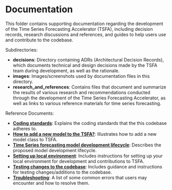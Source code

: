 # Documentation

This folder contains supporting documentation regarding the development of the Time Series Forecasting Accelerator (TSFA), including decision records, research discussions and references, and guides to help users use and contribute to the codebase.

Subdirectories:

- **decisions**: Directory containing ADRs (Architectural Decision Records), which documents technical and design decisions made by the TSFA team during development, as well as the rationale.
- **images**: Images/screenshots used by documentation files in this directory.
- **research_and_references**: Contains files that document and summarize the results of various research and recommendations conducted through the development of the Time Series Forecasting Accelerator, as well as links to various reference materials for time series forecasting.

Reference Documents:

- **[Coding standards](coding_standards.md)**: Explains the coding standards that the this codebase adheres to.
- **[How to add a new model to the TSFA?](how_to_add_models_to_the_tsfa.md)**: Illustrates how to add a new model class to TSFA.
- **[Time Series forecasting model development lifecycle](ml_lifecycle.md)**: Describes the proposed model development lifecycle.
- **[Setting up local environment](setup_local_environment.md)**: Includes instructions for setting up your local environment for development and contributions to TSFA.
- **[Testing changes to the codebase](testing_changes_to_TSFA.md)**: Includes guidance and instructions for testing changes/additions to the codebase.
- **[Troubleshooting](troubleshooting.md)**: A list of some common errors that users may encounter and how to resolve them.
